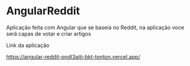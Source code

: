 # AngularReddit

Aplicação feita com Angular que se baseia no Reddit, na aplicação  voce será capas de votar e criar artigos 

Link da aplicação 

https://angular-reddit-pndl3aiti-bkt-tonton.vercel.app/
